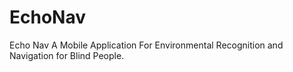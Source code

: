 # EchoNav
Echo Nav A Mobile Application For Environmental Recognition and Navigation for Blind People.
